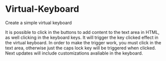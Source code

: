 # Virtual-Keyboard

Create a simple virtual keyboard

It is possible to click in the buttons to add content to the text area in HTML, as well clicking in the keyboard keys. It will trigger the key clicked effect in the virtual keyboard. In order to make the trigger work, you must click in the text area, otherwise just the caps lock key will be triggered when clicked.
Next updates will include customizations avaliable in the keyboard.
